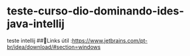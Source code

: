 # teste-curso-dio-dominando-ides-java-intellij
teste intellij
##🚨Links útil :https://www.jetbrains.com/pt-br/idea/download/#section=windows
